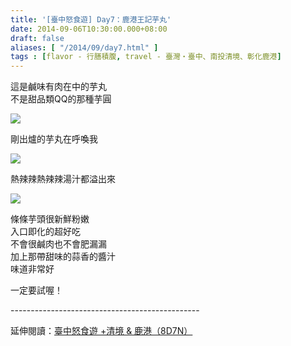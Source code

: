 ```yaml
---
title: '[臺中怒食遊] Day7：鹿港王記芋丸'
date: 2014-09-06T10:30:00.000+08:00
draft: false
aliases: [ "/2014/09/day7.html" ]
tags : [flavor - 行膳積腹, travel - 臺灣・臺中、南投清境、彰化鹿港]
---
```


這是鹹味有肉在中的芋丸  
不是甜品類QQ的那種芋圓  

[![](https://1.bp.blogspot.com/-chmFWrgiBJM/XExOEETfD5I/AAAAAAAAGzI/oWTkvst1KXUNYXhOaSS0SJV149O9GYHiACLcBGAs/s640/15092167225_4ef8c8ceca_z.jpg)](https://1.bp.blogspot.com/-chmFWrgiBJM/XExOEETfD5I/AAAAAAAAGzI/oWTkvst1KXUNYXhOaSS0SJV149O9GYHiACLcBGAs/s1600/15092167225_4ef8c8ceca_z.jpg)

剛出爐的芋丸在呼喚我  

[![](https://1.bp.blogspot.com/-DukBuvi5cjg/XExOHjTLfcI/AAAAAAAAGzQ/0nz57Jwx4ugDfO_nJSu7Exi8LscFbJ6WQCLcBGAs/s640/15092167615_e65ac32a6e_z.jpg)](https://1.bp.blogspot.com/-DukBuvi5cjg/XExOHjTLfcI/AAAAAAAAGzQ/0nz57Jwx4ugDfO_nJSu7Exi8LscFbJ6WQCLcBGAs/s1600/15092167615_e65ac32a6e_z.jpg)

熱辣辣熱辣辣湯汁都溢出來  

[![](https://4.bp.blogspot.com/-Sme6b0kvf4I/XExOL8f-WdI/AAAAAAAAGzU/GwU40WAO4WoeK5kiWexs5Ejo2gQFZ95CgCLcBGAs/s640/14905526570_2ef9c0dae4_z.jpg)](https://4.bp.blogspot.com/-Sme6b0kvf4I/XExOL8f-WdI/AAAAAAAAGzU/GwU40WAO4WoeK5kiWexs5Ejo2gQFZ95CgCLcBGAs/s1600/14905526570_2ef9c0dae4_z.jpg)

條條芋頭很新鮮粉嫩  
入口即化的超好吃  
不會很鹹肉也不會肥漏漏  
加上那帶甜味的蒜香的醬汁  
味道非常好  
  
一定要試喔！  
  
\-----------------------------------------------  
  
延伸閱讀：[臺中怒食遊 +清境 & 鹿港（8D7N）](http://www.hidie.net/2014/09/8d7n.html)